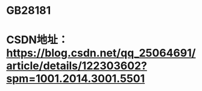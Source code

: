 # GB28181
# CSDN地址：https://blog.csdn.net/qq_25064691/article/details/122303602?spm=1001.2014.3001.5501
